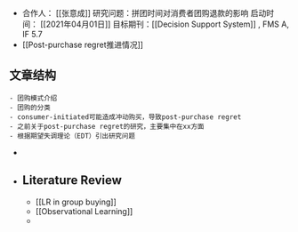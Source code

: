 - 合作人： [[张意成]] 
  研究问题：拼团时间对消费者团购退款的影响
  启动时间： [[2021年04月01日]] 
  目标期刊：[[Decision Support System]] , FMS A, IF 5.7
- [[Post-purchase regret推进情况]]
## 文章结构
	- 团购模式介绍
	- 团购的分类
	- consumer-initiated可能造成冲动购买，导致post-purchase regret
	- 之前关于post-purchase regret的研究，主要集中在xx方面
	- 根据期望失调理论（EDT）引出研究问题
-
- ## Literature Review
	- [[LR in group buying]]
	- [[Observational Learning]]
	-